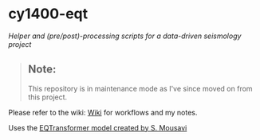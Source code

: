 # cy1400-eqt
*Helper and (pre/post)-processing scripts for a data-driven seismology project*

> Note:
> -----
> This repository is in maintenance mode as I've since moved on from this project. 

Please refer to the wiki: [Wiki](https://github.com/zhengyang-c/cy1400-eqt/wiki/) for workflows and my notes.


Uses the [EQTransformer model created by S. Mousavi](https://github.com/smousavi05/EQTransformer)


